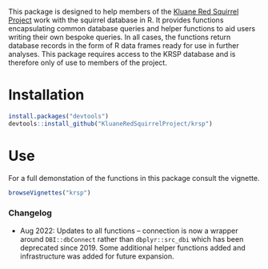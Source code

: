 <!-- README.md is generated from README.rmd. Please edit that file -->

This package is designed to help members of the [Kluane Red Squirrel
Project](http://redsquirrel.biology.ualberta.ca/) work with the squirrel
database in R. It provides functions encapsulating common database
queries and helper functions to aid users writing their own bespoke
queries. In all cases, the functions return database records in the form
of R data frames ready for use in further analyses. This package
requires access to the KRSP database and is therefore only of use to
members of the project.

# Installation

``` r
install.packages("devtools")
devtools::install_github("KluaneRedSquirrelProject/krsp")
```

# Use

For a full demonstation of the functions in this package consult the
vignette.

``` r
browseVignettes("krsp")
```

### Changelog

-   Aug 2022: Updates to all functions – connection is now a wrapper
    around `DBI::dbConnect` rather than `dbplyr::src_dbi` which has been
    deprecated since 2019. Some additional helper functions added and
    infrastructure was added for future expansion.

